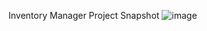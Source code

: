 Inventory Manager Project Snapshot
![image](https://github.com/Faiz033033/APIpractice/assets/125157466/91d39d12-0e87-4709-b235-ece73494c7f7)
